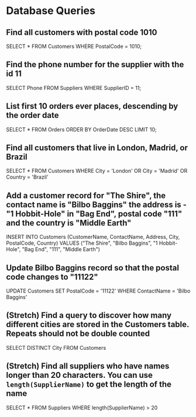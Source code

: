 # Database Queries

## Find all customers with postal code 1010

SELECT * FROM Customers WHERE PostalCode = 1010;

## Find the phone number for the supplier with the id 11

SELECT Phone FROM Suppliers WHERE SupplierID = 11;

## List first 10 orders ever places, descending by the order date

SELECT * FROM Orders ORDER BY OrderDate DESC LIMIT 10;

## Find all customers that live in London, Madrid, or Brazil

SELECT * FROM Customers WHERE City = 'London' OR City = 'Madrid' OR Country = 'Brazil'

## Add a customer record for "The Shire", the contact name is "Bilbo Baggins" the address is -"1 Hobbit-Hole" in "Bag End", postal code "111" and the country is "Middle Earth"

INSERT INTO Customers (CustomerName, ContactName, Address, City, PostalCode, Country) VALUES ("The Shire", "Bilbo Baggins", "1 Hobbit-Hole", "Bag End", "111", "Middle Earth")

## Update Bilbo Baggins record so that the postal code changes to "11122"

UPDATE Customers SET PostalCode = '11122' WHERE ContactName = 'Bilbo Baggins'

## (Stretch) Find a query to discover how many different cities are stored in the Customers table. Repeats should not be double counted

SELECT DISTINCT City FROM Customers

## (Stretch) Find all suppliers who have names longer than 20 characters. You can use `length(SupplierName)` to get the length of the name

SELECT * FROM Suppliers WHERE length(SupplierName) > 20

